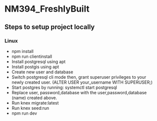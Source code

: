 # NM394_FreshlyBuilt

## Steps to setup project locally
 
### Linux

* npm install
* npm run clientinstall
* Install postgresql using apt
* Install postgis using apt
* Create new user and database
* Switch postgresql cli mode then, grant superuser privileges to your newly created user. (ALTER USER your_username WITH SUPERUSER;)
* Start postgres by running: systemctl start postgresql
* Replace user, password,database with the user,password,database  (name) created above.
* Run knex migrate:latest
* Run knex seed:run
* npm run dev

